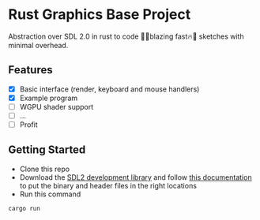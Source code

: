 # Rust Graphics Base Project

Abstraction over SDL 2.0 in rust to code 🚀🔥blazing fast🔥🚀 sketches with minimal overhead.

## Features
- [x] Basic interface (render, keyboard and mouse handlers)
- [x] Example program 
- [ ] WGPU shader support
- [ ] ...
- [ ] Profit

## Getting Started
- Clone this repo
- Download the [SDL2 development library](https://github.com/libsdl-org/SDL/releases) and follow [this documentation](https://crates.io/crates/sdl2) to put the binary and header files in the right locations
- Run this command
```
cargo run
```